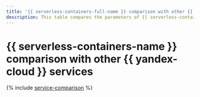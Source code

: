 ```yaml
---
title: '{{ serverless-containers-full-name }} comparison with other {{ yandex-cloud }} services'
description: This table compares the parameters of {{ serverless-containers-full-name }} to other {{ yandex-cloud }} services.
---
```


# {{ serverless-containers-name }} comparison with other {{ yandex-cloud }} services

{% include [service-comparison](../_includes/service-comparison.md) %}